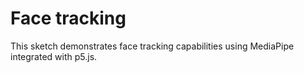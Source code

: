 # Face tracking

This sketch demonstrates face tracking capabilities using MediaPipe integrated with p5.js.
